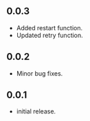 ## 0.0.3

* Added restart function.
* Updated retry function.


## 0.0.2

* Minor bug fixes.

## 0.0.1

* initial release.

